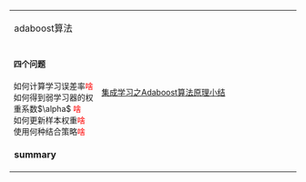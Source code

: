 <!--为了方便笔记的查找，使用不同的标记来标识懂或不懂等等信息-->
<!--啥：表示新知识，不太懂-->
<!--哦：表示已经看懂了，而且很重要-->
<style>li{list-style-type:none;}</style>
<table style="font-size:14px;word-wrap:break-word;word-break:break-all;vertical-align:top;"><tr><td style="font-size:16px" colspan=2>
<!--title-->

adaboost算法

<!--title-->
</td></tr><tr><td style="width:312px">
<!--clue-->

<h4>四个问题</h4>
<li>如何计算学习误差率<font color=red>啥</font></li>
<li>如何得到弱学习器的权重系数$\alpha$
<font color=red>啥</font></li>
<li>如何更新样本权重<font color=red>啥</font></li>
<li>使用何种结合策略<font color=red>啥</font></li>

<!--clue-->
</td><td style="width:800px">
<!--content-->

<a href="https://www.cnblogs.com/pinard/p/6133937.html">集成学习之Adaboost算法原理小结</a>

<!--content-->
</td></tr><tr><td colspan=2 style="font-size:16px;font-weight:bold">
<!--summary-->

summary

<!--summary-->
</td></tr></table>
